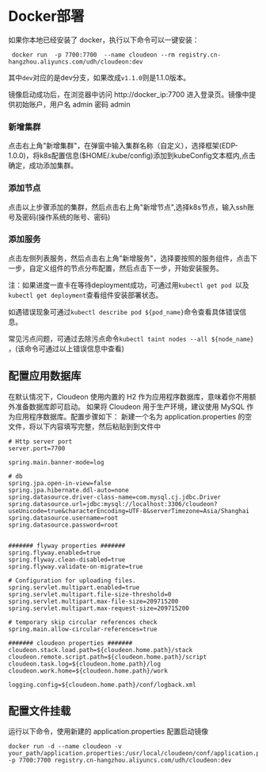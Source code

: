 # Docker部署
如果你本地已经安装了 docker，执行以下命令可以一键安装：

```shell
 docker run  -p 7700:7700  --name cloudeon --rm registry.cn-hangzhou.aliyuncs.com/udh/cloudeon:dev
```
其中`dev`对应的是dev分支，如果改成`v1.1.0`则是1.1.0版本。

镜像启动成功后，在浏览器中访问 http://docker_ip:7700 进入登录页。镜像中提供初始账户，用户名 admin 密码 admin

### 新增集群

点击右上角"新增集群"，在弹窗中输入集群名称（自定义），选择框架(EDP-1.0.0)，将k8s配置信息($HOME/.kube/config)添加到kubeConfig文本框内,点击确定，成功添加集群。

### 添加节点

点击以上步骤添加的集群，然后点击右上角"新增节点",选择k8s节点，输入ssh账号及密码(操作系统的账号、密码)

### 添加服务

点击左侧列表服务，然后点击右上角"新增服务"，选择要按照的服务组件，点击下一步，自定义组件的节点分布配置，然后点击下一步，开始安装服务。

注：如果进度一直卡在等待deployment成功，可通过用`kubectl get pod `以及`kubectl get deployment`查看组件安装部署状态。

如遇错误现象可通过`kubectl describe pod ${pod_name}`命令查看具体错误信息。

常见污点问题，可通过去除污点命令`kubectl taint nodes --all ${node_name} `，(该命令可通过以上错误信息中查看)



## 配置应用数据库

在默认情况下，Cloudeon 使用内置的 H2 作为应用程序数据库，意味着你不用额外准备数据库即可启动。 如果将 Cloudeon 用于生产环境，建议使用 MySQL 作为应用程序数据库。配置步骤如下：
新建一个名为 application.properties 的空文件，将以下内容填写完整，然后粘贴到到文件中
```properties
# Http server port
server.port=7700

spring.main.banner-mode=log

# db
spring.jpa.open-in-view=false
spring.jpa.hibernate.ddl-auto=none
spring.datasource.driver-class-name=com.mysql.cj.jdbc.Driver
spring.datasource.url=jdbc:mysql://localhost:3306/cloudeon?useUnicode=true&characterEncoding=UTF-8&serverTimezone=Asia/Shanghai
spring.datasource.username=root
spring.datasource.password=root


####### flyway properties #######
spring.flyway.enabled=true
spring.flyway.clean-disabled=true
spring.flyway.validate-on-migrate=true

# Configuration for uploading files.
spring.servlet.multipart.enabled=true
spring.servlet.multipart.file-size-threshold=0
spring.servlet.multipart.max-file-size=209715200
spring.servlet.multipart.max-request-size=209715200

# temporary skip circular references check
spring.main.allow-circular-references=true

####### cloudeon properties #######
cloudeon.stack.load.path=${cloudeon.home.path}/stack
cloudeon.remote.script.path=${cloudeon.home.path}/script
cloudeon.task.log=${cloudeon.home.path}/log
cloudeon.work.home=${cloudeon.home.path}/work

logging.config=${cloudeon.home.path}/conf/logback.xml

```
## 配置文件挂载
运行以下命令，使用新建的 application.properties 配置启动镜像
```
docker run -d --name cloudeon -v your_path/application.properties:/usr/local/cloudeon/conf/application.properties -p 7700:7700 registry.cn-hangzhou.aliyuncs.com/udh/cloudeon:dev
```

